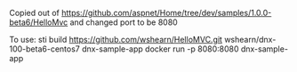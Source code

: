 Copied out of https://github.com/aspnet/Home/tree/dev/samples/1.0.0-beta6/HelloMvc and changed port to be 8080

To use:
    sti build https://github.com/wshearn/HelloMVC.git wshearn/dnx-100-beta6-centos7 dnx-sample-app
	docker run -p 8080:8080 dnx-sample-app